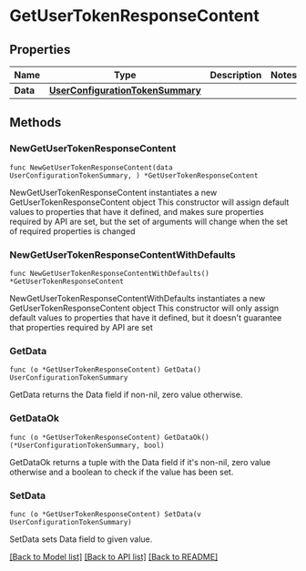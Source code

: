 # GetUserTokenResponseContent

## Properties

Name | Type | Description | Notes
------------ | ------------- | ------------- | -------------
**Data** | [**UserConfigurationTokenSummary**](UserConfigurationTokenSummary.md) |  | 

## Methods

### NewGetUserTokenResponseContent

`func NewGetUserTokenResponseContent(data UserConfigurationTokenSummary, ) *GetUserTokenResponseContent`

NewGetUserTokenResponseContent instantiates a new GetUserTokenResponseContent object
This constructor will assign default values to properties that have it defined,
and makes sure properties required by API are set, but the set of arguments
will change when the set of required properties is changed

### NewGetUserTokenResponseContentWithDefaults

`func NewGetUserTokenResponseContentWithDefaults() *GetUserTokenResponseContent`

NewGetUserTokenResponseContentWithDefaults instantiates a new GetUserTokenResponseContent object
This constructor will only assign default values to properties that have it defined,
but it doesn't guarantee that properties required by API are set

### GetData

`func (o *GetUserTokenResponseContent) GetData() UserConfigurationTokenSummary`

GetData returns the Data field if non-nil, zero value otherwise.

### GetDataOk

`func (o *GetUserTokenResponseContent) GetDataOk() (*UserConfigurationTokenSummary, bool)`

GetDataOk returns a tuple with the Data field if it's non-nil, zero value otherwise
and a boolean to check if the value has been set.

### SetData

`func (o *GetUserTokenResponseContent) SetData(v UserConfigurationTokenSummary)`

SetData sets Data field to given value.



[[Back to Model list]](../README.md#documentation-for-models) [[Back to API list]](../README.md#documentation-for-api-endpoints) [[Back to README]](../README.md)


